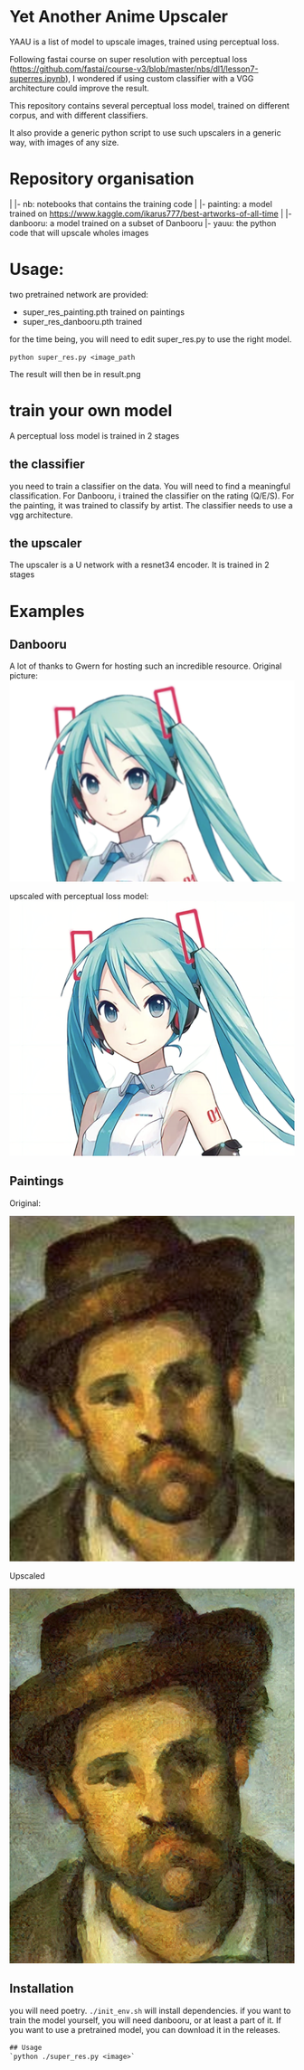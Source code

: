 # Yet Another Anime Upscaler

YAAU is a list of model to upscale images, trained using perceptual loss.

Following fastai course on super resolution with perceptual loss 
(https://github.com/fastai/course-v3/blob/master/nbs/dl1/lesson7-superres.ipynb), 
I wondered if using custom classifier with a VGG architecture could improve the result.

This repository contains several perceptual loss model, 
trained on different corpus, and with different classifiers.

It also provide a generic python script to use such upscalers in a generic way, with images of any size.

# Repository organisation
|
|- nb: notebooks that contains the training code
|  |- painting: a model trained on https://www.kaggle.com/ikarus777/best-artworks-of-all-time
|  |- danbooru: a model trained on a subset of Danbooru
|- yauu: the python code that will upscale wholes images

# Usage:

two pretrained network are provided:

* super_res_painting.pth trained on paintings
* super_res_danbooru.pth trained

for the time being, you will need to edit super_res.py to use the right model.

`python super_res.py <image_path`

The result will then be in result.png
# train your own model
A perceptual loss model is trained in 2 stages

## the classifier

you need to train a classifier on the data. You will need to find a meaningful classification.
 For Danbooru, i trained the classifier on the rating (Q/E/S). For the painting, it was trained to classify by artist.
The classifier needs to use a vgg architecture.

## the upscaler

The upscaler is a U network with a resnet34 encoder. It is trained in 2 stages 
  

# Examples

## Danbooru
A lot of thanks to Gwern for hosting such an incredible resource.
Original picture:
![original](./example/Miku.png)

upscaled with perceptual loss model:
![result](./example/Result_perceptual.png)

## Paintings
Original:

![original](./example/screen_cezanne.png)

Upscaled

![result](example/screen_cezanne_upscale.png)

## Installation
you will need poetry. `./init_env.sh` will install dependencies.
if you want to train the model yourself, you will need danbooru, or at least a part of it.
If you want to use a pretrained model, you can download it in the releases.

```
## Usage
`python ./super_res.py <image>`
 